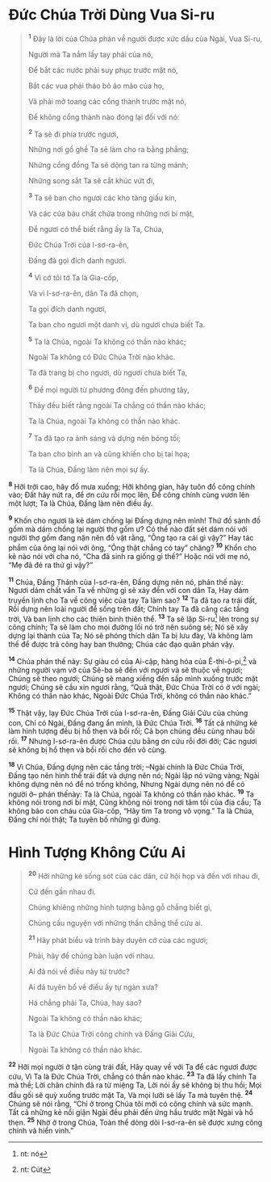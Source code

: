 # Ðức Chúa Trời Dùng Vua Si-ru

> <sup><b>1</b></sup> Đây là lời của Chúa phán về người được xức dầu của Ngài, Vua Si-ru,
> 
> Người mà Ta nắm lấy tay phải của nó,
> 
> Ðể bắt các nước phải suy phục trước mặt nó,
> 
> Bắt các vua phải tháo bỏ áo mão của họ,
> 
> Và phải mở toang các cổng thành trước mặt nó,
> 
> Ðể không cổng thành nào đóng lại đối với nó:
> 
> <sup><b>2</b></sup> Ta sẽ đi phía trước ngươi,
> 
> Những nơi gồ ghề Ta sẽ làm cho ra bằng phẳng;
> 
> Những cổng đồng Ta sẽ dộng tan ra từng mảnh;
> 
> Những song sắt Ta sẽ cắt khúc vứt đi,
> 
> <sup><b>3</b></sup> Ta sẽ ban cho ngươi các kho tàng giấu kín,
> 
> Và các của báu chất chứa trong những nơi bí mật,
> 
> Ðể ngươi có thể biết rằng ấy là Ta, Chúa,
> 
> Ðức Chúa Trời của I-sơ-ra-ên,
> 
> Ðấng đã gọi đích danh ngươi.
> 
> <sup><b>4</b></sup> Vì cớ tôi tớ Ta là Gia-cốp,
> 
> Và vì I-sơ-ra-ên, dân Ta đã chọn,
> 
> Ta gọi đích danh ngươi,
> 
> Ta ban cho ngươi một danh vị, dù ngươi chưa biết Ta.
> 
> <sup><b>5</b></sup> Ta là Chúa, ngoài Ta không có thần nào khác;
> 
> Ngoài Ta không có Ðức Chúa Trời nào khác.
> 
> Ta đã trang bị cho ngươi, dù ngươi chưa biết Ta,
> 
> <sup><b>6</b></sup> Ðể mọi người từ phương đông đến phương tây,
> 
> Thảy đều biết rằng ngoài Ta chẳng có thần nào khác;
> 
> Ta là Chúa, ngoài Ta không có thần nào khác.
> 
> <sup><b>7</b></sup> Ta đã tạo ra ánh sáng và dựng nên bóng tối;
> 
> Ta ban cho bình an và cũng khiến cho bị tai họa;
> 
> Ta là Chúa, Ðấng làm nên mọi sự ấy.
>

<sup><b>8</b></sup> Hỡi trời cao, hãy đổ mưa xuống; Hỡi không gian, hãy tuôn đổ công chính vào; Ðất hãy nứt ra, để ơn cứu rỗi mọc lên, Ðể công chính cùng vươn lên một lượt; Ta là Chúa, Ðấng làm nên điều ấy.

<sup><b>9</b></sup> Khốn cho ngươi là kẻ dám chống lại Ðấng dựng nên mình! Thứ đồ sành đồ gốm mà dám chống lại người thợ gốm ư? Có thể nào đất sét dám nói với người thợ gốm đang nặn nên đồ vật rằng, “Ông tạo ra cái gì vậy?” Hay tác phẩm của ông lại nói với ông, “Ông thật chẳng có tay” chăng? <sup><b>10</b></sup> Khốn cho kẻ nào nói với cha nó, “Cha đã sinh ra giống gì thế?” Hoặc nói với mẹ nó, “Mẹ đã đẻ ra thứ gì vậy?”

<sup><b>11</b></sup> Chúa, Ðấng Thánh của I-sơ-ra-ên, Ðấng dựng nên nó, phán thế này: Ngươi dám chất vấn Ta về những gì sẽ xảy đến với con dân Ta, Hay dám truyền lịnh cho Ta về công việc của tay Ta làm sao? <sup><b>12</b></sup> Ta đã tạo ra trái đất, Rồi dựng nên loài người để sống trên đất; Chính tay Ta đã căng các tầng trời, Và ban lịnh cho các thiên binh thiên thể. <sup><b>13</b></sup> Ta sẽ lập Si-ru[^1] lên trong sự công chính; Ta sẽ làm cho mọi đường lối nó trở nên suông sẻ; Nó sẽ xây dựng lại thành của Ta; Nó sẽ phóng thích dân Ta bị lưu đày, Và không làm thế để được trả công hay ban thưởng; Chúa các đạo quân phán vậy.

<sup><b>14</b></sup> Chúa phán thế này: Sự giàu có của Ai-cập, hàng hóa của Ê-thi-ô-pi,[^2] và những người vạm vỡ của Sê-ba sẽ đến với ngươi và sẽ thuộc về ngươi; Chúng sẽ theo ngươi; Chúng sẽ mang xiềng đến sấp mình xuống trước mặt ngươi; Chúng sẽ cầu xin ngươi rằng, “Quả thật, Ðức Chúa Trời có ở với ngài; Không có thần nào khác, Ngoài Ðức Chúa Trời, không có thần nào khác.”

<sup><b>15</b></sup> Thật vậy, lạy Ðức Chúa Trời của I-sơ-ra-ên, Ðấng Giải Cứu của chúng con, Chỉ có Ngài, Ðấng đang ẩn mình, là Ðức Chúa Trời. <sup><b>16</b></sup> Tất cả những kẻ làm hình tượng đều bị hổ thẹn và bối rối; Cả bọn chúng đều cùng nhau bối rối. <sup><b>17</b></sup> Nhưng I-sơ-ra-ên được Chúa cứu bằng ơn cứu rỗi đời đời; Các ngươi sẽ không bị hổ thẹn và bối rối cho đến vô cùng.

<sup><b>18</b></sup> Vì Chúa, Ðấng dựng nên các tầng trời; –Ngài chính là Ðức Chúa Trời, Ðấng tạo nên hình thể trái đất và dựng nên nó; Ngài lập nó vững vàng; Ngài không dựng nên nó để nó trống không, Nhưng Ngài dựng nên nó để có người ở– phán thếnày: Ta là Chúa, ngoài Ta không có thần nào khác. <sup><b>19</b></sup> Ta không nói trong nơi bí mật, Cũng không nói trong nơi tăm tối của địa cầu; Ta không bảo con cháu của Gia-cốp, “Hãy tìm Ta trong vô vọng.” Ta là Chúa, Ðấng chỉ nói thật; Ta tuyên bố những gì đúng.

# Hình Tượng Không Cứu Ai

> <sup><b>20</b></sup> Hỡi những kẻ sống sót của các dân, cứ hội họp và đến với nhau đi,
> 
> Cứ đến gần nhau đi.
> 
> Chúng khiêng những hình tượng bằng gỗ chẳng biết gì,
> 
> Chúng cầu nguyện với những thần chẳng thể cứu ai.
> 
> <sup><b>21</b></sup> Hãy phát biểu và trình bày duyên cớ của các ngươi;
> 
> Phải, hãy để chúng bàn luận với nhau.
> 
> Ai đã nói về điều này từ trước?
> 
> Ai đã tuyên bố về điều ấy tự ngàn xưa?
> 
> Há chẳng phải Ta, Chúa, hay sao?
> 
> Ngoài Ta không có thần nào khác;
> 
> Ta là Ðức Chúa Trời công chính và Ðấng Giải Cứu,
> 
> Ngoài Ta không có thần nào khác.
>

<sup><b>22</b></sup> Hỡi mọi người ở tận cùng trái đất, Hãy quay về với Ta để các ngươi được cứu, Vì Ta là Ðức Chúa Trời, chẳng có thần nào khác. <sup><b>23</b></sup> Ta đã lấy chính Ta mà thề; Lời chân chính đã ra từ miệng Ta, Lời nói ấy sẽ không bị thu hồi; Mọi đầu gối sẽ quỳ xuống trước mặt Ta, Và mọi lưỡi sẽ lấy Ta mà tuyên thệ. <sup><b>24</b></sup> Chúng sẽ nói rằng, “Chỉ ở trong Chúa tôi mới có công chính và sức mạnh. Tất cả những kẻ nổi giận Ngài đều phải đến ứng hầu trước mặt Ngài và hổ thẹn. <sup><b>25</b></sup> Nhờ ở trong Chúa, Toàn thể dòng dõi I-sơ-ra-ên sẽ được xưng công chính và hiển vinh.”

[^1]: nt: nó
[^2]: nt: Cút
